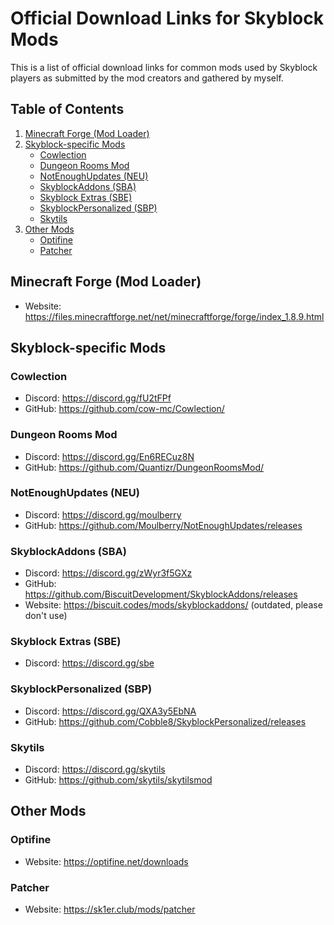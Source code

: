 # Official Download Links for Skyblock Mods
This is a list of official download links for common mods used by Skyblock players as submitted by the mod creators and gathered by myself.

## Table of Contents
1. [Minecraft Forge (Mod Loader)](#minecraft-forge-mod-loader)
2. [Skyblock-specific Mods](#skyblock-specific-mods)
    - [Cowlection](#cowlection)
    - [Dungeon Rooms Mod](#dungeon-rooms-mod)
    - [NotEnoughUpdates (NEU)](#notenoughupdates-neu)
    - [SkyblockAddons (SBA)](#skyblockaddons-sba)
    - [Skyblock Extras (SBE)](#skyblock-extras-sbe)
    - [SkyblockPersonalized (SBP)](#skyblockpersonalized-sbp)
    - [Skytils](#skytils)
4. [Other Mods](#other-mods)
    - [Optifine](#optifine)
    - [Patcher](#patcher)

## Minecraft Forge (Mod Loader)
- Website: https://files.minecraftforge.net/net/minecraftforge/forge/index_1.8.9.html

## Skyblock-specific Mods

### Cowlection
- Discord: https://discord.gg/fU2tFPf
- GitHub: https://github.com/cow-mc/Cowlection/

### Dungeon Rooms Mod
- Discord: https://discord.gg/En6RECuz8N
- GitHub: https://github.com/Quantizr/DungeonRoomsMod/

### NotEnoughUpdates (NEU)
- Discord: https://discord.gg/moulberry
- GitHub: https://github.com/Moulberry/NotEnoughUpdates/releases

### SkyblockAddons (SBA)
- Discord: https://discord.gg/zWyr3f5GXz
- GitHub: https://github.com/BiscuitDevelopment/SkyblockAddons/releases
- Website: https://biscuit.codes/mods/skyblockaddons/ (outdated, please don't use)

### Skyblock Extras (SBE)
- Discord: https://discord.gg/sbe

### SkyblockPersonalized (SBP)
- Discord: https://discord.gg/QXA3y5EbNA
- GitHub: https://github.com/Cobble8/SkyblockPersonalized/releases

### Skytils
- Discord: https://discord.gg/skytils
- GitHub: https://github.com/skytils/skytilsmod

## Other Mods

### Optifine
- Website: https://optifine.net/downloads

### Patcher
- Website: https://sk1er.club/mods/patcher

